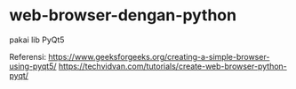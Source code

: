 # web-browser-dengan-python
pakai lib PyQt5

Referensi: https://www.geeksforgeeks.org/creating-a-simple-browser-using-pyqt5/
           https://techvidvan.com/tutorials/create-web-browser-python-pyqt/
